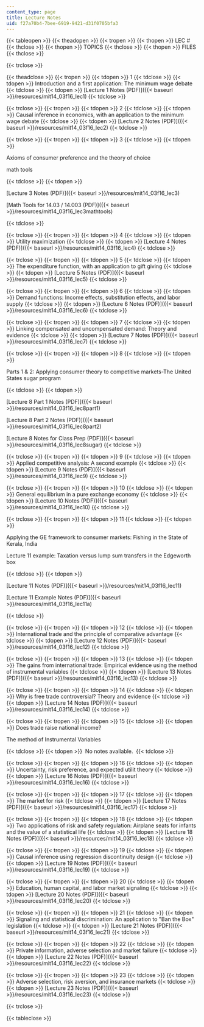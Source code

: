 ```yaml
---
content_type: page
title: Lecture Notes
uid: f27a70b4-7bee-6919-9421-d31f0705bfa3
---
```


{{< tableopen >}}
{{< theadopen >}}
{{< tropen >}}
{{< thopen >}}
LEC #
{{< thclose >}}
{{< thopen >}}
TOPICS
{{< thclose >}}
{{< thopen >}}
FILES
{{< thclose >}}

{{< trclose >}}

{{< theadclose >}}
{{< tropen >}}
{{< tdopen >}}
1
{{< tdclose >}}
{{< tdopen >}}
Introduction and a first application: The minimum wage debate
{{< tdclose >}}
{{< tdopen >}}
[Lecture 1 Notes (PDF)]({{< baseurl >}}/resources/mit14_03f16_lec1)
{{< tdclose >}}

{{< trclose >}}
{{< tropen >}}
{{< tdopen >}}
2
{{< tdclose >}}
{{< tdopen >}}
Causal inference in economics, with an application to the minimum wage debate
{{< tdclose >}}
{{< tdopen >}}
[Lecture 2 Notes (PDF)]({{< baseurl >}}/resources/mit14_03f16_lec2)
{{< tdclose >}}

{{< trclose >}}
{{< tropen >}}
{{< tdopen >}}
3
{{< tdclose >}}
{{< tdopen >}}


Axioms of consumer preference and the theory of choice

math tools


{{< tdclose >}}
{{< tdopen >}}


[Lecture 3 Notes (PDF)]({{< baseurl >}}/resources/mit14_03f16_lec3)

[Math Tools for 14.03 / 14.003 (PDF)]({{< baseurl >}}/resources/mit14_03f16_lec3mathtools)


{{< tdclose >}}

{{< trclose >}}
{{< tropen >}}
{{< tdopen >}}
4
{{< tdclose >}}
{{< tdopen >}}
Utility maximization
{{< tdclose >}}
{{< tdopen >}}
[Lecture 4 Notes (PDF)]({{< baseurl >}}/resources/mit14_03f16_lec4)
{{< tdclose >}}

{{< trclose >}}
{{< tropen >}}
{{< tdopen >}}
5
{{< tdclose >}}
{{< tdopen >}}
The expenditure function, with an application to gift giving
{{< tdclose >}}
{{< tdopen >}}
[Lecture 5 Notes (PDF)]({{< baseurl >}}/resources/mit14_03f16_lec5)
{{< tdclose >}}

{{< trclose >}}
{{< tropen >}}
{{< tdopen >}}
6
{{< tdclose >}}
{{< tdopen >}}
Demand functions: Income effects, substitution effects, and labor supply
{{< tdclose >}}
{{< tdopen >}}
[Lecture 6 Notes (PDF)]({{< baseurl >}}/resources/mit14_03f16_lec6)
{{< tdclose >}}

{{< trclose >}}
{{< tropen >}}
{{< tdopen >}}
7
{{< tdclose >}}
{{< tdopen >}}
Linking compensated and uncompensated demand: Theory and evidence
{{< tdclose >}}
{{< tdopen >}}
[Lecture 7 Notes (PDF)]({{< baseurl >}}/resources/mit14_03f16_lec7)
{{< tdclose >}}

{{< trclose >}}
{{< tropen >}}
{{< tdopen >}}
8
{{< tdclose >}}
{{< tdopen >}}


Parts 1 & 2: Applying consumer theory to competitive markets-The United States sugar program


{{< tdclose >}}
{{< tdopen >}}


[Lecture 8 Part 1 Notes (PDF)]({{< baseurl >}}/resources/mit14_03f16_lec8part1)

[Lecture 8 Part 2 Notes (PDF)]({{< baseurl >}}/resources/mit14_03f16_lec8part2)

[Lecture 8 Notes for Class Prep (PDF)]({{< baseurl >}}/resources/mit14_03f16_lec8sugar)
{{< tdclose >}}

{{< trclose >}}
{{< tropen >}}
{{< tdopen >}}
9
{{< tdclose >}}
{{< tdopen >}}
Applied competitive analysis: A second example
{{< tdclose >}}
{{< tdopen >}}
[Lecture 9 Notes (PDF)]({{< baseurl >}}/resources/mit14_03f16_lec9)
{{< tdclose >}}

{{< trclose >}}
{{< tropen >}}
{{< tdopen >}}
10
{{< tdclose >}}
{{< tdopen >}}
General equilibrium in a pure exchange economy
{{< tdclose >}}
{{< tdopen >}}
[Lecture 10 Notes (PDF)]({{< baseurl >}}/resources/mit14_03f16_lec10)
{{< tdclose >}}

{{< trclose >}}
{{< tropen >}}
{{< tdopen >}}
11
{{< tdclose >}}
{{< tdopen >}}


Applying the GE framework to consumer markets: Fishing in the State of Kerala, India

Lecture 11 example: Taxation versus lump sum transfers in the Edgeworth box


{{< tdclose >}}
{{< tdopen >}}


[Lecture 11 Notes (PDF)]({{< baseurl >}}/resources/mit14_03f16_lec11)

[Lecture 11 Example Notes (PDF)]({{< baseurl >}}/resources/mit14_03f16_lec11a)


{{< tdclose >}}

{{< trclose >}}
{{< tropen >}}
{{< tdopen >}}
12
{{< tdclose >}}
{{< tdopen >}}
International trade and the principle of comparative advantage
{{< tdclose >}}
{{< tdopen >}}
[Lecture 12 Notes (PDF)]({{< baseurl >}}/resources/mit14_03f16_lec12)
{{< tdclose >}}

{{< trclose >}}
{{< tropen >}}
{{< tdopen >}}
13
{{< tdclose >}}
{{< tdopen >}}
The gains from international trade: Empirical evidence using the method of instrumental variables
{{< tdclose >}}
{{< tdopen >}}
[Lecture 13 Notes (PDF)]({{< baseurl >}}/resources/mit14_03f16_lec13)
{{< tdclose >}}

{{< trclose >}}
{{< tropen >}}
{{< tdopen >}}
14
{{< tdclose >}}
{{< tdopen >}}
Why is free trade controversial? Theory and evidence
{{< tdclose >}}
{{< tdopen >}}
[Lecture 14 Notes (PDF)]({{< baseurl >}}/resources/mit14_03f16_lec14)
{{< tdclose >}}

{{< trclose >}}
{{< tropen >}}
{{< tdopen >}}
15
{{< tdclose >}}
{{< tdopen >}}
Does trade raise national income?

The method of Instrumental Variables


{{< tdclose >}}
{{< tdopen >}}
 No notes available. 
{{< tdclose >}}

{{< trclose >}}
{{< tropen >}}
{{< tdopen >}}
16
{{< tdclose >}}
{{< tdopen >}}
Uncertainty, risk preference, and expected utilit theory
{{< tdclose >}}
{{< tdopen >}}
[Lecture 16 Notes (PDF)]({{< baseurl >}}/resources/mit14_03f16_lec16)
{{< tdclose >}}

{{< trclose >}}
{{< tropen >}}
{{< tdopen >}}
17
{{< tdclose >}}
{{< tdopen >}}
The market for risk
{{< tdclose >}}
{{< tdopen >}}
[Lecture 17 Notes (PDF)]({{< baseurl >}}/resources/mit14_03f16_lec17)
{{< tdclose >}}

{{< trclose >}}
{{< tropen >}}
{{< tdopen >}}
18
{{< tdclose >}}
{{< tdopen >}}
Two applications of risk and safety regulation: Airplane seats for infants and the value of a statistical life
{{< tdclose >}}
{{< tdopen >}}
[Lecture 18 Notes (PDF)]({{< baseurl >}}/resources/mit14_03f16_lec18)
{{< tdclose >}}

{{< trclose >}}
{{< tropen >}}
{{< tdopen >}}
19
{{< tdclose >}}
{{< tdopen >}}
Causal inference using regression discontinuity design
{{< tdclose >}}
{{< tdopen >}}
[Lecture 19 Notes (PDF)]({{< baseurl >}}/resources/mit14_03f16_lec19)
{{< tdclose >}}

{{< trclose >}}
{{< tropen >}}
{{< tdopen >}}
20
{{< tdclose >}}
{{< tdopen >}}
Education, human capital, and labor market signaling
{{< tdclose >}}
{{< tdopen >}}
[Lecture 20 Notes (PDF)]({{< baseurl >}}/resources/mit14_03f16_lec20)
{{< tdclose >}}

{{< trclose >}}
{{< tropen >}}
{{< tdopen >}}
21
{{< tdclose >}}
{{< tdopen >}}
Signaling and statistical discrimination: An application to "Ban the Box" legislation
{{< tdclose >}}
{{< tdopen >}}
[Lecture 21 Notes (PDF)]({{< baseurl >}}/resources/mit14_03f16_lec21)
{{< tdclose >}}

{{< trclose >}}
{{< tropen >}}
{{< tdopen >}}
22
{{< tdclose >}}
{{< tdopen >}}
Private information, adverse selection and market failure
{{< tdclose >}}
{{< tdopen >}}
[Lecture 22 Notes (PDF)]({{< baseurl >}}/resources/mit14_03f16_lec22)
{{< tdclose >}}

{{< trclose >}}
{{< tropen >}}
{{< tdopen >}}
23
{{< tdclose >}}
{{< tdopen >}}
Adverse selection, risk aversion, and insurance markets
{{< tdclose >}}
{{< tdopen >}}
[Lecture 23 Notes (PDF)]({{< baseurl >}}/resources/mit14_03f16_lec23)
{{< tdclose >}}

{{< trclose >}}

{{< tableclose >}}